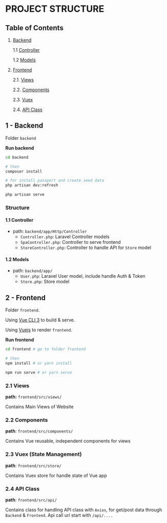 # PROJECT STRUCTURE

## Table of Contents
1. [Backend](#1-backend)
    
    1.1 [Controller](#11-controller)
    
    1.2 [Models](#12-models)

2. [Frontend](#2-frontend)

    2.1. [Views](#21-views)
    
    2.2. [Components](#22-components)
    
    2.3. [Vuex](#23-vuex-state-management)
    
    2.4. [API Class](#24-api-class)

## 1 - Backend

Folder `backend`

**Run backend**
```bash
cd backend

# then
composer install

# for install passport and create seed data
php artisan dev:refresh 

php artisan serve
```

### Structure
#### 1.1 Controller
- path: `backend/app/Http/Controller`
    - `Controller.php`: Laravel Controller models
    - `SpaController.php`: Controller to serve frontend
    - `StoreController.php`: Controller to handle API for `Store` model
#### 1.2 Models
- path: `backend/app/`
    - `User.php`: Laravel User model, include handle Auth & Token
    - `Store.php`: Store model

## 2 - Frontend

Folder `frontend`.

Using [Vue CLI 3](https://cli.vuejs.org/) to build & serve.

Using [Vuejs](https://vuejs.org/) to render `frontend`.

**Run frontend**
```bash
cd frontend # go to folder frontend

# then
npm install # or yarn install

npm run serve # or yarn serve
```

### 2.1 Views

**path:** `frontend/src/views/`

Contains Main Views of Website

### 2.2 Components

**path**: `frontend/src/components/`

Contains Vue reusable, independent components for views

### 2.3 Vuex (State Management)

**path**: `frontend/src/store/`

Contains Vuex store for handle state of Vue app

### 2.4 API Class

**path**: `frontend/src/api/`

Contains class for handling API class with `Axios`, for get/post data through `Backend` & `Frontend`. Api call url start with `/api/....`
